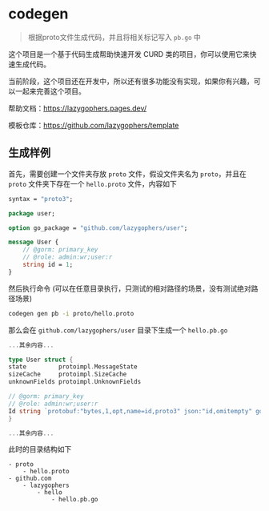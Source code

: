 # codegen

> 根据proto文件生成代码，并且将相关标记写入 `pb.go` 中

这个项目是一个基于代码生成帮助快速开发 CURD 类的项目，你可以使用它来快速生成代码。

当前阶段，这个项目还在开发中，所以还有很多功能没有实现，如果你有兴趣，可以一起来完善这个项目。

帮助文档：https://lazygophers.pages.dev/

模板仓库：https://github.com/lazygophers/template

## 生成样例

首先，需要创建一个文件夹存放 `proto` 文件，假设文件夹名为 `proto`，并且在 `proto` 文件夹下存在一个 `hello.proto` 文件，内容如下

```proto
syntax = "proto3";

package user;

option go_package = "github.com/lazygophers/user";

message User {
	// @gorm: primary_key
	// @role: admin:wr;user:r
	string id = 1;
}
```

然后执行命令 (可以在任意目录执行，只测试的相对路径的场景，没有测试绝对路径场景)

```bash
codegen gen pb -i proto/hello.proto
```

那么会在 `github.com/lazygophers/user` 目录下生成一个 `hello.pb.go`

```go
...其余内容...

type User struct {
state         protoimpl.MessageState
sizeCache     protoimpl.SizeCache
unknownFields protoimpl.UnknownFields

// @gorm: primary_key
// @role: admin:wr;user:r
Id string `protobuf:"bytes,1,opt,name=id,proto3" json:"id,omitempty" gorm:"primary_key" role:"admin:wr;user:r"`
}

...其余内容...
```

此时的目录结构如下

```
- proto
	- hello.proto
- github.com
	- lazygophers
		- hello
			- hello.pb.go
```
